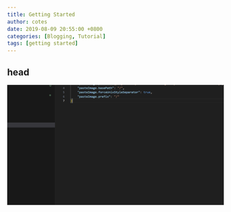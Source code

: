 ```yaml
---
title: Getting Started
author: cotes
date: 2019-08-09 20:55:00 +0800
categories: [Blogging, Tutorial]
tags: [getting started]
---
```


## head

![](/attachments/images/2023-11-30-test/2023-11-29-13-08-41.png)
